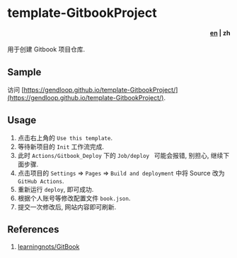 # template-GitbookProject

<h4 align="right"><a href="https://github.com/gendloop/template-GitbookProject?tab=readme-ov-file#readme">en</a> | <strong>zh</strong></h4>

用于创建 Gitbook 项目仓库.

## Sample

访问 [https://gendloop.github.io/template-GitbookProject/](https://gendloop.github.io/template-GitbookProject/).

## Usage

1. 点击右上角的 `Use this template`.
2. 等待新项目的 `Init` 工作流完成.
3. 此时 `Actions/Gitbook_Deploy` 下的 `Job/deploy ` 可能会报错, 别担心, 继续下面步骤.
4. 点击项目的 `Settings` => `Pages` => `Build and deployment` 中将 Source 改为 `GitHub Actions`.
5. 重新运行 `deploy`, 即可成功.
6. 根据个人账号等修改配置文件 `book.json`.
7. 提交一次修改后, 网站内容即可刷新.

## References

1. [learningnots/GitBook](https://www.yuque.com/gendloop/learningnotes/git-book)
